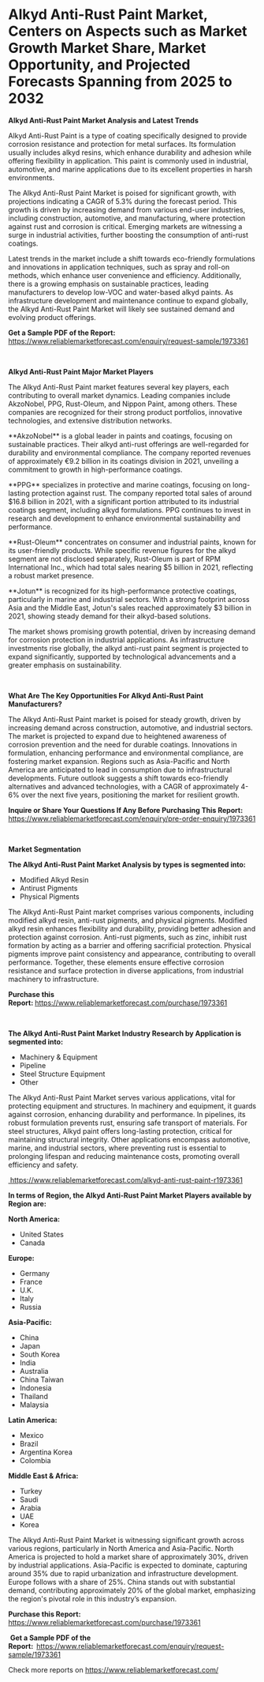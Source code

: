 <p><h1>Alkyd Anti-Rust Paint Market, Centers on Aspects such as Market Growth Market Share, Market Opportunity, and Projected Forecasts Spanning from 2025 to 2032</h1></p><p><strong>Alkyd Anti-Rust Paint Market Analysis and Latest Trends</strong></p>
<p><p>Alkyd Anti-Rust Paint is a type of coating specifically designed to provide corrosion resistance and protection for metal surfaces. Its formulation usually includes alkyd resins, which enhance durability and adhesion while offering flexibility in application. This paint is commonly used in industrial, automotive, and marine applications due to its excellent properties in harsh environments.</p><p>The Alkyd Anti-Rust Paint Market is poised for significant growth, with projections indicating a CAGR of 5.3% during the forecast period. This growth is driven by increasing demand from various end-user industries, including construction, automotive, and manufacturing, where protection against rust and corrosion is critical. Emerging markets are witnessing a surge in industrial activities, further boosting the consumption of anti-rust coatings.</p><p>Latest trends in the market include a shift towards eco-friendly formulations and innovations in application techniques, such as spray and roll-on methods, which enhance user convenience and efficiency. Additionally, there is a growing emphasis on sustainable practices, leading manufacturers to develop low-VOC and water-based alkyd paints. As infrastructure development and maintenance continue to expand globally, the Alkyd Anti-Rust Paint Market will likely see sustained demand and evolving product offerings.</p></p>
<p><strong>Get a Sample PDF of the Report:&nbsp;</strong> <a href="https://www.reliablemarketforecast.com/enquiry/request-sample/1973361?utm_campaign=3357&utm_medium=2&utm_source=Github&utm_content=ia&utm_term=03042025&utm_id=alkyd-anti-rust-paint">https://www.reliablemarketforecast.com/enquiry/request-sample/1973361</a></p>
<p>&nbsp;</p>
<p><strong>Alkyd Anti-Rust Paint Major Market Players</strong></p>
<p><p>The Alkyd Anti-Rust Paint market features several key players, each contributing to overall market dynamics. Leading companies include AkzoNobel, PPG, Rust-Oleum, and Nippon Paint, among others. These companies are recognized for their strong product portfolios, innovative technologies, and extensive distribution networks.</p><p>**AkzoNobel** is a global leader in paints and coatings, focusing on sustainable practices. Their alkyd anti-rust offerings are well-regarded for durability and environmental compliance. The company reported revenues of approximately €9.2 billion in its coatings division in 2021, unveiling a commitment to growth in high-performance coatings.</p><p>**PPG** specializes in protective and marine coatings, focusing on long-lasting protection against rust. The company reported total sales of around $16.8 billion in 2021, with a significant portion attributed to its industrial coatings segment, including alkyd formulations. PPG continues to invest in research and development to enhance environmental sustainability and performance.</p><p>**Rust-Oleum** concentrates on consumer and industrial paints, known for its user-friendly products. While specific revenue figures for the alkyd segment are not disclosed separately, Rust-Oleum is part of RPM International Inc., which had total sales nearing $5 billion in 2021, reflecting a robust market presence.</p><p>**Jotun** is recognized for its high-performance protective coatings, particularly in marine and industrial sectors. With a strong footprint across Asia and the Middle East, Jotun's sales reached approximately $3 billion in 2021, showing steady demand for their alkyd-based solutions.</p><p>The market shows promising growth potential, driven by increasing demand for corrosion protection in industrial applications. As infrastructure investments rise globally, the alkyd anti-rust paint segment is projected to expand significantly, supported by technological advancements and a greater emphasis on sustainability.</p></p>
<p>&nbsp;</p>
<p><strong>What Are The Key Opportunities For Alkyd Anti-Rust Paint Manufacturers?</strong></p>
<p><p>The Alkyd Anti-Rust Paint market is poised for steady growth, driven by increasing demand across construction, automotive, and industrial sectors. The market is projected to expand due to heightened awareness of corrosion prevention and the need for durable coatings. Innovations in formulation, enhancing performance and environmental compliance, are fostering market expansion. Regions such as Asia-Pacific and North America are anticipated to lead in consumption due to infrastructural developments. Future outlook suggests a shift towards eco-friendly alternatives and advanced technologies, with a CAGR of approximately 4-6% over the next five years, positioning the market for resilient growth.</p></p>
<p><strong>Inquire or Share Your Questions If Any Before Purchasing This Report:</strong> <a href="https://www.reliablemarketforecast.com/enquiry/pre-order-enquiry/1973361?utm_campaign=3357&utm_medium=2&utm_source=Github&utm_content=ia&utm_term=03042025&utm_id=alkyd-anti-rust-paint">https://www.reliablemarketforecast.com/enquiry/pre-order-enquiry/1973361</a></p>
<p>&nbsp;</p>
<p><strong>Market Segmentation</strong></p>
<p><strong>The Alkyd Anti-Rust Paint Market Analysis by types is segmented into:</strong></p>
<p><ul><li>Modified Alkyd Resin</li><li>Antirust Pigments</li><li>Physical Pigments</li></ul></p>
<p><p>The Alkyd Anti-Rust Paint market comprises various components, including modified alkyd resin, anti-rust pigments, and physical pigments. Modified alkyd resin enhances flexibility and durability, providing better adhesion and protection against corrosion. Anti-rust pigments, such as zinc, inhibit rust formation by acting as a barrier and offering sacrificial protection. Physical pigments improve paint consistency and appearance, contributing to overall performance. Together, these elements ensure effective corrosion resistance and surface protection in diverse applications, from industrial machinery to infrastructure.</p></p>
<p><strong>Purchase this Report:&nbsp;</strong><a href="https://www.reliablemarketforecast.com/purchase/1973361?utm_campaign=3357&utm_medium=2&utm_source=Github&utm_content=ia&utm_term=03042025&utm_id=alkyd-anti-rust-paint">https://www.reliablemarketforecast.com/purchase/1973361</a></p>
<p>&nbsp;</p>
<p><strong>The Alkyd Anti-Rust Paint Market Industry Research by Application is segmented into:</strong></p>
<p><ul><li>Machinery & Equipment</li><li>Pipeline</li><li>Steel Structure Equipment</li><li>Other</li></ul></p>
<p><p>The Alkyd Anti-Rust Paint Market serves various applications, vital for protecting equipment and structures. In machinery and equipment, it guards against corrosion, enhancing durability and performance. In pipelines, its robust formulation prevents rust, ensuring safe transport of materials. For steel structures, Alkyd paint offers long-lasting protection, critical for maintaining structural integrity. Other applications encompass automotive, marine, and industrial sectors, where preventing rust is essential to prolonging lifespan and reducing maintenance costs, promoting overall efficiency and safety.</p></p>
<p><a href="https://www.reliablemarketforecast.com/alkyd-anti-rust-paint-r1973361?utm_campaign=3357&utm_medium=2&utm_source=Github&utm_content=ia&utm_term=03042025&utm_id=alkyd-anti-rust-paint">&nbsp;https://www.reliablemarketforecast.com/alkyd-anti-rust-paint-r1973361</a></p>
<p><strong>In terms of Region, the Alkyd Anti-Rust Paint Market Players available by Region are:</strong></p>
<p>
    <p> <strong> North America: </strong>
        <ul>
            <li>United States</li>
            <li>Canada</li>
        </ul>
        </p> 
    <p> <strong> Europe: </strong>
        <ul>
            <li>Germany</li>
            <li>France</li>
            <li>U.K.</li>
            <li>Italy</li>
            <li>Russia</li>
        </ul>
        </p> 
    <p> <strong> Asia-Pacific: </strong>
        <ul>
            <li>China</li>
            <li>Japan</li>
            <li>South Korea</li>
            <li>India</li>
            <li>Australia</li>
            <li>China Taiwan</li>
            <li>Indonesia</li>
            <li>Thailand</li>
            <li>Malaysia</li>
        </ul>
        </p> 
    <p> <strong> Latin America: </strong>
        <ul>
            <li>Mexico</li>
            <li>Brazil</li>
            <li>Argentina Korea</li>
            <li>Colombia</li>
        </ul>
        </p> 
    <p> <strong> Middle East & Africa: </strong>
        <ul>
            <li>Turkey</li>
            <li>Saudi</li>
            <li>Arabia</li>
            <li>UAE</li>
            <li>Korea</li>
        </ul>
    </p>
    </p>
<p><p>The Alkyd Anti-Rust Paint Market is witnessing significant growth across various regions, particularly in North America and Asia-Pacific. North America is projected to hold a market share of approximately 30%, driven by industrial applications. Asia-Pacific is expected to dominate, capturing around 35% due to rapid urbanization and infrastructure development. Europe follows with a share of 25%. China stands out with substantial demand, contributing approximately 20% of the global market, emphasizing the region's pivotal role in this industry’s expansion.</p></p>
<p><strong>Purchase this Report: </strong><a href="https://www.reliablemarketforecast.com/purchase/1973361?utm_campaign=3357&utm_medium=2&utm_source=Github&utm_content=ia&utm_term=03042025&utm_id=alkyd-anti-rust-paint">https://www.reliablemarketforecast.com/purchase/1973361</a></p>
<p>&nbsp;<strong>Get a Sample PDF of the Report:&nbsp;&nbsp;</strong><a href="https://www.reliablemarketforecast.com/enquiry/request-sample/1973361?utm_campaign=3357&utm_medium=2&utm_source=Github&utm_content=ia&utm_term=03042025&utm_id=alkyd-anti-rust-paint">https://www.reliablemarketforecast.com/enquiry/request-sample/1973361</a></p>
<p><strong></strong></p>
<p>Check more reports on <a href="https://www.reliablemarketforecast.com/?utm_campaign=3357&utm_medium=2&utm_source=Github&utm_content=ia&utm_term=03042025&utm_id=alkyd-anti-rust-paint">https://www.reliablemarketforecast.com/</a></p>